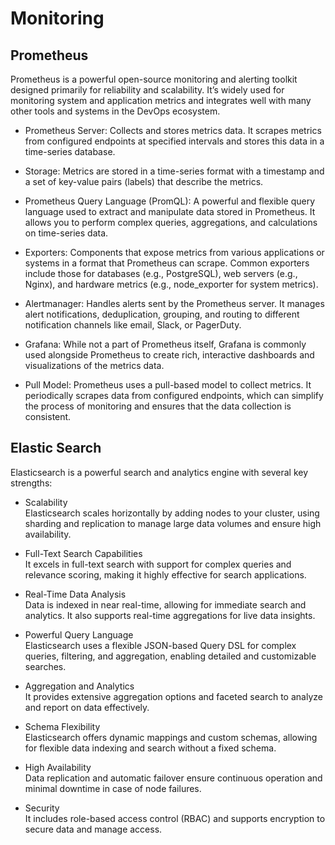 # Monitoring

## Prometheus

Prometheus is a powerful open-source monitoring and alerting toolkit designed primarily for reliability and scalability. It’s widely used for monitoring system and application metrics and integrates well with many other tools and systems in the DevOps ecosystem.


- Prometheus Server: Collects and stores metrics data. It scrapes metrics from configured endpoints at specified intervals and stores this data in a time-series database.
- Storage: Metrics are stored in a time-series format with a timestamp and a set of key-value pairs (labels) that describe the metrics.

- Prometheus Query Language (PromQL): A powerful and flexible query language used to extract and manipulate data stored in Prometheus. It allows you to perform complex queries, aggregations, and calculations on time-series data.

- Exporters: Components that expose metrics from various applications or systems in a format that Prometheus can scrape. Common exporters include those for databases (e.g., PostgreSQL), web servers (e.g., Nginx), and hardware metrics (e.g., node_exporter for system metrics).

- Alertmanager: Handles alerts sent by the Prometheus server. It manages alert notifications, deduplication, grouping, and routing to different notification channels like email, Slack, or PagerDuty.

- Grafana: While not a part of Prometheus itself, Grafana is commonly used alongside Prometheus to create rich, interactive dashboards and visualizations of the metrics data.

- Pull Model: Prometheus uses a pull-based model to collect metrics. It periodically scrapes data from configured endpoints, which can simplify the process of monitoring and ensures that the data collection is consistent.

## Elastic Search

Elasticsearch is a powerful search and analytics engine with several key strengths:

- Scalability  
Elasticsearch scales horizontally by adding nodes to your cluster, using sharding and replication to manage large data volumes and ensure high availability.

- Full-Text Search Capabilities  
It excels in full-text search with support for complex queries and relevance scoring, making it highly effective for search applications.

- Real-Time Data Analysis  
Data is indexed in near real-time, allowing for immediate search and analytics. It also supports real-time aggregations for live data insights.

- Powerful Query Language  
Elasticsearch uses a flexible JSON-based Query DSL for complex queries, filtering, and aggregation, enabling detailed and customizable searches.

- Aggregation and Analytics  
It provides extensive aggregation options and faceted search to analyze and report on data effectively.

- Schema Flexibility  
Elasticsearch offers dynamic mappings and custom schemas, allowing for flexible data indexing and search without a fixed schema.

- High Availability  
Data replication and automatic failover ensure continuous operation and minimal downtime in case of node failures.

- Security  
It includes role-based access control (RBAC) and supports encryption to secure data and manage access.
